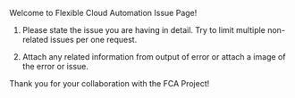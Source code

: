 Welcome to Flexible Cloud Automation Issue Page!

1. Please state the issue you are having in detail. 
Try to limit multiple non-related issues per one request.






2. Attach any related information from output of error or attach
a image of the error or issue.






Thank you for your collaboration with the FCA Project!

